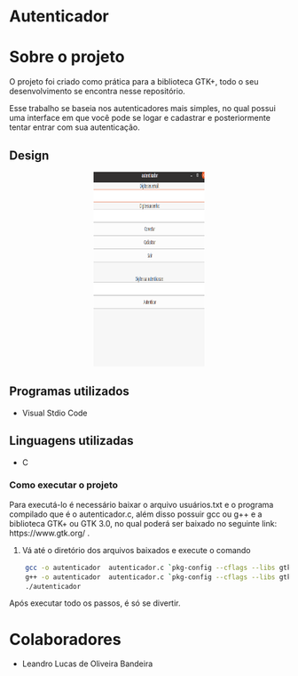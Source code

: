 # Autenticador



# Sobre o projeto

<p> O projeto foi criado como prática para a biblioteca GTK+, todo o seu desenvolvimento se encontra nesse repositório. <p>

<p> Esse trabalho se baseia nos autenticadores mais simples, no qual possui uma interface em que você pode se logar e cadastrar e posteriormente tentar entrar com sua autenticação. <p>

## Design
<p><div align = "center" >
<img src =  "https://github.com/TheeViolinist/Autenticacao/blob/main/src/assets/to_readme/programa.png" height = "350px" width = "200px">
</div><p>

## Programas utilizados
* Visual Stdio Code

## Linguagens utilizadas
* C

### Como executar o projeto

<p> Para executá-lo é necessário baixar o arquivo usuários.txt e o programa compilado que é o autenticador.c, além disso possuir gcc ou g++ e a biblioteca GTK+ ou GTK 3.0, no qual poderá ser baixado no seguinte link: https://www.gtk.org/ . <p>

1. Vá até o diretório dos arquivos baixados e execute o comando

```bash
	gcc -o autenticador  autenticador.c `pkg-config --cflags --libs gtk+-3.0` (linux)
	g++ -o autenticador  autenticador.c `pkg-config --cflags --libs gtk+-3.0` (windows)
	./autenticador
```
<p> Após executar todo os passos, é só se divertir. 	<p>

# Colaboradores
* Leandro Lucas de Oliveira Bandeira

